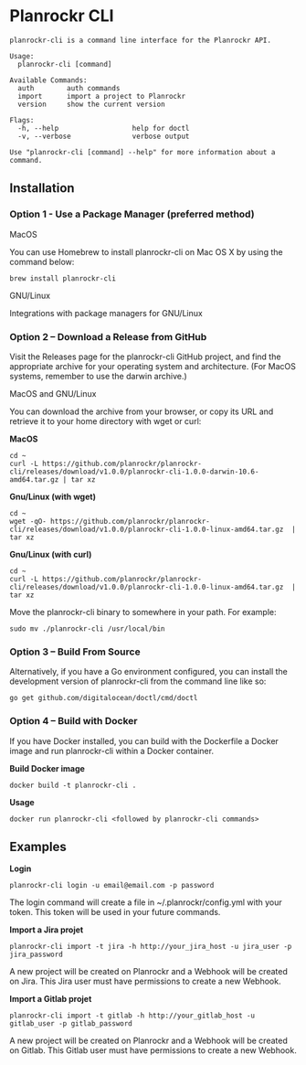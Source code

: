# Planrockr CLI 

```
planrockr-cli is a command line interface for the Planrockr API.

Usage:
  planrockr-cli [command]

Available Commands:
  auth        auth commands
  import      import a project to Planrockr
  version     show the current version

Flags:
  -h, --help                  help for doctl
  -v, --verbose               verbose output

Use "planrockr-cli [command] --help" for more information about a command.
```

## Installation

### Option 1 - Use a Package Manager (preferred method)

MacOS

You can use Homebrew to install planrockr-cli on Mac OS X by using the command below:

	brew install planrockr-cli

GNU/Linux

Integrations with package managers for GNU/Linux

### Option 2 – Download a Release from GitHub

Visit the Releases page for the planrockr-cli GitHub project, and find the appropriate archive for your operating system and architecture. (For MacOS systems, remember to use the darwin archive.)

MacOS and GNU/Linux

You can download the archive from your browser, or copy its URL and retrieve it to your home directory with wget or curl:	

**MacOS**

	cd ~
	curl -L https://github.com/planrockr/planrockr-cli/releases/download/v1.0.0/planrockr-cli-1.0.0-darwin-10.6-amd64.tar.gz | tar xz

**Gnu/Linux (with wget)**

	cd ~
	wget -qO- https://github.com/planrockr/planrockr-cli/releases/download/v1.0.0/planrockr-cli-1.0.0-linux-amd64.tar.gz  | tar xz

**Gnu/Linux (with curl)**

	cd ~
	curl -L https://github.com/planrockr/planrockr-cli/releases/download/v1.0.0/planrockr-cli-1.0.0-linux-amd64.tar.gz  | tar xz

Move the planrockr-cli binary to somewhere in your path. For example:

	sudo mv ./planrockr-cli /usr/local/bin


### Option 3 – Build From Source

Alternatively, if you have a Go environment configured, you can install the development version of planrockr-cli from the command line like so:

	go get github.com/digitalocean/doctl/cmd/doctl

### Option 4 – Build with Docker

If you have Docker installed, you can build with the Dockerfile a Docker image and run planrockr-cli within a Docker container.

**Build Docker image**

	docker build -t planrockr-cli .

**Usage**

	docker run planrockr-cli <followed by planrockr-cli commands>

## Examples

**Login**

	planrockr-cli login -u email@email.com -p password

The login command will create a file in ~/.planrockr/config.yml with your token. This token will be used in your future commands.

**Import a Jira projet**

	planrockr-cli import -t jira -h http://your_jira_host -u jira_user -p jira_password

A new project will be created on Planrockr and a Webhook will be created on Jira. This Jira user must have permissions to create a new Webhook.

**Import a Gitlab projet**

	planrockr-cli import -t gitlab -h http://your_gitlab_host -u gitlab_user -p gitlab_password

A new project will be created on Planrockr and a Webhook will be created on Gitlab. This Gitlab user must have permissions to create a new Webhook.